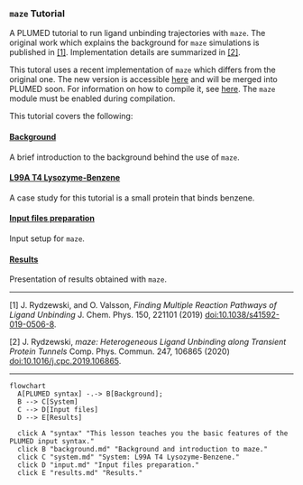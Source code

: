 ### `maze` Tutorial
A PLUMED tutorial to run ligand unbinding trajectories with `maze`. The original work which explains the background for `maze` simulations is published in [[1]](#1). Implementation details are summarized in [[2]](#2).

This tutoral uses a recent implementation of `maze` which differs from the original one. The new version is accessible [here](https://github.com/jakryd/plumed2-maze) and will be merged into PLUMED soon. For information on how to compile it, see [here](https://www.plumed.org/doc-v2.4/user-doc/html/_installation.html). The `maze` module must be enabled during compilation.

This tutorial covers the following:

#### [Background](background.md)
A brief introduction to the background behind the use of `maze`.

#### [L99A T4 Lysozyme-Benzene](system.md) 
A case study for this tutorial is a small protein that binds benzene.

#### [Input files preparation](input.md)
Input setup for `maze`.

#### [Results](results.md)
Presentation of results obtained with `maze`.

---

<a id="1">[1]</a>  J. Rydzewski, and O. Valsson, *Finding Multiple Reaction Pathways of Ligand Unbinding* J. Chem. Phys. 150, 221101 (2019) [doi:10.1038/s41592-019-0506-8](https://doi.org/10.1038/s41592-019-0506-8).

<a id="2">[2]</a> J. Rydzewski, *maze: Heterogeneous Ligand Unbinding along Transient Protein Tunnels* Comp. Phys. Commun. 247, 106865 (2020) [doi:10.1016/j.cpc.2019.106865](https://doi.org/10.1016/j.cpc.2019.106865).

---

```mermaid
flowchart
  A[PLUMED syntax] -.-> B[Background];
  B --> C[System]
  C --> D[Input files]
  D --> E[Results]
  
  click A "syntax" "This lesson teaches you the basic features of the PLUMED input syntax."
  click B "background.md" "Background and introduction to maze."
  click C "system.md" "System: L99A T4 Lysozyme-Benzene."
  click D "input.md" "Input files preparation."
  click E "results.md" "Results."
```